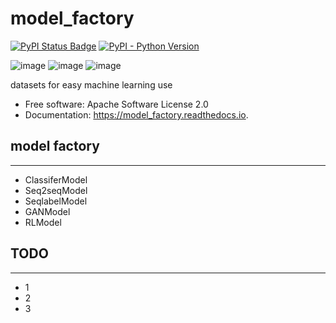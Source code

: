 # model_factory

[![PyPI Status Badge](https://badge.fury.io/py/model_factory.svg)](https://pypi.org/project/model_factory/)
[![PyPI - Python Version](https://img.shields.io/pypi/pyversions/model_factory)](https://pypi.org/project/model_factory/)

![image](https://img.shields.io/pypi/v/datasets.svg%0A%20%20%20%20%20:target:%20https://pypi.python.org/pypi/datasets)
![image](https://img.shields.io/travis/yinochaos/datasets.svg%0A%20%20%20%20%20:target:%20https://travis-ci.com/yinochaos/datasets)
![image](https://readthedocs.org/projects/datasets/badge/?version=latest%0A%20%20%20%20%20:target:%20https://datasets.readthedocs.io/en/latest/?badge=latest%0A%20%20%20%20%20:alt:%20Documentation%20Status)

datasets for easy machine learning use

-   Free software: Apache Software License 2.0
-   Documentation: <https://model_factory.readthedocs.io>.

## model factory
--------
- ClassiferModel
- Seq2seqModel
- SeqlabelModel
- GANModel
- RLModel

## TODO
--------
- 1
- 2
- 3

